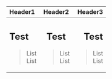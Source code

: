 <table rules="groups"> 
<thead> 
<tr> 
<th style="text-align: left">Header1</th> 
<th style="text-align: center">Header2</th> 
<th style="text-align: right">Header3</th>
 </tr> 
</thead> 
<tbody> 
<tr> 
<td style="text-align: left">

## Test
>List
<br>List

</td> 
<td style="text-align: center">

## Test
>List
<br>List

</td> 
<td style="text-align: right">

## Test
>List
<br>List

</td> 
</tr> 
</tfoot> 
</table>